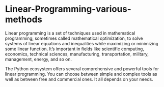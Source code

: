 # Linear-Programming-various-methods
Linear programming is a set of techniques used in mathematical programming, sometimes called mathematical optimization, to solve systems of linear equations and inequalities while maximizing or minimizing some linear function. It’s important in fields like scientific computing, economics, technical sciences, manufacturing, transportation, military, management, energy, and so on.

The Python ecosystem offers several comprehensive and powerful tools for linear programming. You can choose between simple and complex tools as well as between free and commercial ones. It all depends on your needs.
